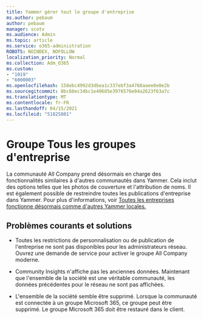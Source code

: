```yaml
---
title: Yammer gérer tout le groupe d'entreprise
ms.author: pebaum
author: pebaum
manager: scotv
ms.audience: Admin
ms.topic: article
ms.service: o365-administration
ROBOTS: NOINDEX, NOFOLLOW
localization_priority: Normal
ms.collection: Adm_O365
ms.custom:
- "1019"
- "6000003"
ms.openlocfilehash: 158ebc4992d3dbea1c337ebf3a4768aaee8e0e2b
ms.sourcegitcommit: 8bc60ec34bc1e40685e3976576e04a2623f63a7c
ms.translationtype: MT
ms.contentlocale: fr-FR
ms.lasthandoff: 04/15/2021
ms.locfileid: "51825801"
---
```

# <a name="all-company-group"></a>Groupe Tous les groupes d'entreprise

La communauté All Company prend désormais en charge des fonctionnalités similaires à d'autres communautés dans Yammer. Cela inclut des options telles que les photos de couverture et l'attribution de noms. Il est également possible de restreindre toutes les publications d'entreprise dans Yammer. Pour plus d'informations, voir [Toutes les entreprises fonctionne désormais comme d'autres Yammer locales.](https://docs.microsoft.com/yammer/manage-yammer-groups/yammer-all-company-yammer-community)

## <a name="common-issues-and-solutions"></a>Problèmes courants et solutions

- Toutes les restrictions de personnalisation ou de publication de l'entreprise ne sont pas disponibles pour les administrateurs réseau. Ouvrez une demande de service pour activer le groupe All Company moderne.

- Community Insights n'affiche pas les anciennes données. Maintenant que l'ensemble de la société est une véritable communauté, les données précédentes pour le réseau ne sont pas affichées.

- L'ensemble de la société semble être supprimé. Lorsque la communauté est connectée à un groupe Microsoft 365, ce groupe peut être supprimé. Le groupe Microsoft 365 doit être restauré dans le client.

